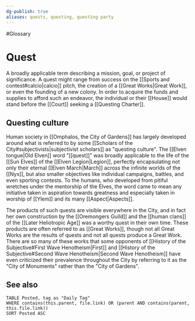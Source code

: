 ```yaml
---
dg-publish: true
aliases: quests, questing, questing party
---
```

#Glossary 
# Quest

A broadly applicable term describing a mission, goal, or project of significance. A quest might range from success on the [[Sports and contest#calcio|calcio]] pitch, the creation of a [[Great Works|Great Work]], or even the founding of a new colony. In order to acquire the funds and supplies to afford such an endeavor, the individual or their [[House]] would stand before the [[Court]] seeking a [[Questing Charter]].

## Questing culture

Human society in [[Omphalos, the City of Gardens]] has largely developed around what is referred to by some [[Scholars of the City#subjectivists|subjectivist scholars]] as "questing culture". The [[Elven tongue|Old Elven]] word "[[quest]]" was broadly applicable to the life of the [[Sun Elves]] of the [[Elven Legion|Legion]], perfectly encapsulating not only their eternal [[Elven March|March]] across the infinite worlds of the [[Nyx]], but also smaller objectives like individual campaigns, battles, and even sporting contests. To the humans, who developed from pitiful wretches under the mentorship of the Elves, the word came to mean any initiative taken in aspiration towards greatness and especially taken in worship of [[Ylem]] and its many [[Aspect|Aspects]].

The products of such quests are visible everywhere in the City, and in fact her own construction by the [[Oremongers Guild]] and the [[human clans]] of the [[Later Heliotropic Age]] was a worthy quest in their own time. These products are often referred to as [[Great Works]], though not all Great Works are the results of quests and not all quests produce a Great Work. There are so many of these works that some opponents of [[History of the Subjective#First Wave Henotheism|First]] and [[History of the Subjective#Second Wave Henotheism|Second Wave Henotheism]] have even criticized their prevalence throughout the City by referring to it as the "City of Monuments" rather than the "City of Gardens".

## See also
```dataview
TABLE Posted, tag as "Daily Tag"
WHERE contains(this.parent, file.link) OR (parent AND contains(parent, this.file.link))
SORT Posted ASC
```